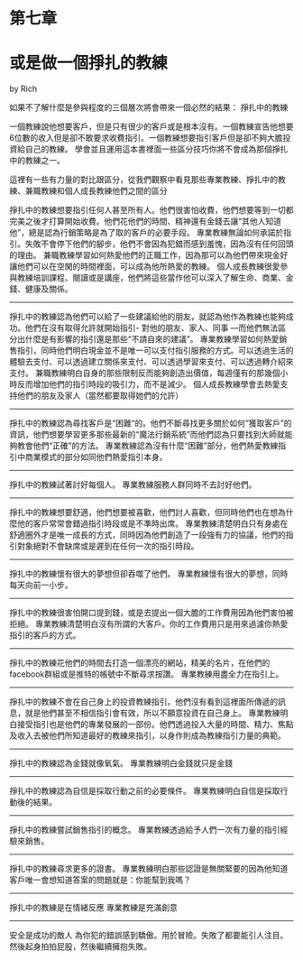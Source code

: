 # 第七章

# 或是做一個掙扎的教練
by Rich

如果不了解什麼是參與程度的三個層次將會帶來一個必然的結果： 掙扎中的教練

一個教練說他想要客戶，但是只有很少的客戶或是根本沒有。一個教練宣告他想要6位數的收入但是卻不敢要求收費指引。一個教練想要指引客戶但是卻不夠大膽投資給自己的教練。
學會並且運用這本書裡面一些區分技巧你將不會成為那個掙扎中的教練之一。

這裡有一些有力量的對比跟區分，從我們觀察中看見那些專業教練、掙扎中的教練、兼職教練和個人成長教練他們之間的區分

掙扎中的教練想要指引任何人甚至所有人。他們很害怕收費，他們想要等到一切都完美之後才打算開始收費。他們花他們的時間、精神還有金錢去讓“其他人知道他”，總是認為行銷策略是為了取的客戶的必要手段。
專業教練無論如何承諾於指引。失敗不會停下他們的腳步，他們不會因為犯錯而感到羞愧，因為沒有任何回頭的理由。
兼職教練學習如何熱愛他們的正職工作，因為那可以為他們帶來現金好讓他們可以在空閑的時間裡面，可以成為他所熱愛的教練。
個人成長教練很愛參與教練培訓課程、閱讀或是講座，他們將這些當作他可以深入了解生命、商業、金錢、健康及關係。
***
掙扎中的教練認為他們可以給了一些建議給他的朋友，就認為他作為教練也能夠成功。他們在沒有取得允許就開始指引- 對他的朋友、家人、同事 —而他們無法區分出什麼是有影響的指引還是那些“不請自來的建議”。
專業教練學習如何熱愛銷售指引，同時他們明白現金並不是唯一可以支付指引服務的方式。可以透過生活的體驗去支付、可以透過建立關係來支付、可以透過學習來支付、可以透過轉介紹來支付。
兼職教練明白自身的那些限制反而能夠創造出價值，每週僅有的那幾個小時反而增加他們的指引時段的吸引力，而不是減少。
個人成長教練學會去熱愛支持他們的朋友及家人（當然都要取得她們的允許）
***
掙扎中的教練認為尋找客戶是“困難“的。他們不斷尋找更多關於如何“獲取客戶”的資訊，他們想要學習更多那些最新的“魔法行銷系統”而他們認為只要找到大師就能夠教會他們“正確”的方法。
專業教練認為沒有什麼“困難”部分，他們熱愛教練指引中商業模式的部分如同他們熱愛指引本身。
***
掙扎中的教練試著討好每個人。
專業教練服務人群同時不去討好他們。
***
掙扎中的教練想要舒適，他們想要被喜歡，他們討人喜歡，但同時他們也在想為什麼他的客戶常常會錯過指引時段或是不準時出席。
專業教練清楚明白只有身處在舒適圈外才是唯一成長的方式，同時因為他們創造了一段強有力的協議，他們的指引對象絕對不會缺席或是遲到在任何一次的指引時段。
***
掙扎中的教練懷有很大的夢想但卻吞噬了他們。
專業教練懷有很大的夢想，同時每天向前一小步。
***
掙扎中的教練很害怕開口提到錢，或是去提出一個大膽的工作費用因為他們害怕被拒絕。
專業教練清楚明白沒有所謂的大客戶。你的工作費用只是用來過濾你熱愛指引的客戶的方式。
***
掙扎中的教練花他們的時間去打造一個漂亮的網站，精美的名片，在他們的facebook群組或是推特的帳號中不斷尋求按讚。
專業教練用盡全力在指引上。
***
掙扎中的教練不會在自己身上的投資教練指引。他們沒有看到這裡面所傳遞的訊息，就是他們甚至不相信指引會有效，所以不願意投資在自己身上。
專業教練明白接受指引也是他們的專業發展的一部份。他們透過投入大量的時間、精力、焦點及收入去被他們所知道最好的教練來指引，以身作則成為教練指引力量的典範。
***
掙扎中的教練認為金錢就像氧氣。
專業教練明白金錢就只是金錢
***
掙扎中的教練認為自信是採取行動之前的必要條件。
專業教練明白自信是採取行動後的結果。
***
掙扎中的教練嘗試銷售指引的概念。
專業教練透過給予人們一次有力量的指引經驗來銷售。
***
掙扎中的教練尋求更多的證書。
專業教練明白那些認證是無關緊要的因為他知道客戶唯一會想知道答案的問題就是：你能幫到我嗎？
***
掙扎中的教練是在情緒反應
專業教練是充滿創意


****
安全是成功的敵人
為你犯的錯誤感到驕傲。用於冒險。失敗了都要能引人注目。
然後起身拍拍屁股，然後繼續擁抱失敗。
